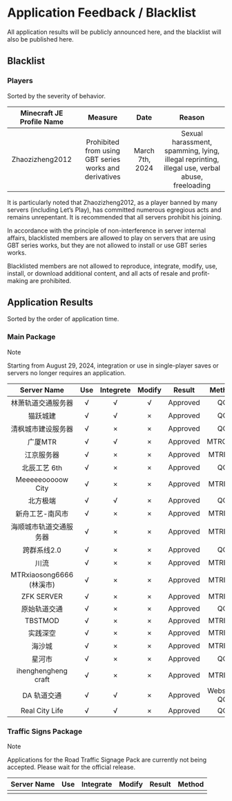 # Application Feedback / Blacklist

All application results will be publicly announced here, and the blacklist will also be published here.

## Blacklist

### Players

Sorted by the severity of behavior.

| Minecraft JE Profile Name |                        Measure                         |      Date       |                            Reason                            |
| :-----------------------: | :----------------------------------------------------: | :-------------: | :----------------------------------------------------------: |
|      Zhaozizheng2012      | Prohibited from using GBT series works and derivatives | March 7th, 2024 | Sexual harassment, spamming, lying, illegal reprinting, illegal use, verbal abuse, freeloading |

It is particularly noted that Zhaozizheng2012, as a player banned by many servers (including Let’s Play), has committed numerous egregious acts and remains unrepentant. It is recommended that all servers prohibit his joining.

In accordance with the principle of non-interference in server internal affairs, blacklisted members are allowed to play on servers that are using GBT series works, but they are not allowed to install or use GBT series works.

Blacklisted members are not allowed to reproduce, integrate, modify, use, install, or download additional content, and all acts of resale and profit-making are prohibited.

## Application Results

Sorted by the order of application time.

### Main Package

> [!NOTE]
> Starting from August 29, 2024, integration or use in single-player saves or servers no longer requires an application.

|       Server Name        | Use  | Integrete | Modify |  Result  |    Method    |
| :----------------------: | :--: | :-------: | :----: | :------: | :----------: |
|    林萧轨道交通服务器    |  √   |     √     |   √    | Approved |      QQ      |
|         猫跃城建         |  √   |     √     |   ×    | Approved |      QQ      |
|    清枫城市建设服务器    |  √   |     ×     |   ×    | Approved |      QQ      |
|         广厦MTR          |  √   |     √     |   ×    | Approved |    MTRCMU    |
|        江京服务器        |  √   |     ×     |   ×    | Approved |    MTRBBS    |
|       北辰工艺 6th       |  √   |     ×     |   ×    | Approved |      QQ      |
|    Meeeeeooooow City     |  √   |     ×     |   ×    | Approved |    MTRBBS    |
|         北方极端         |  √   |     √     |   ×    | Approved |      QQ      |
|     新舟工艺-南风市      |  √   |     ×     |   ×    | Approved |    MTRBBS    |
|  海顺城市轨道交通服务器  |  √   |     ×     |   ×    | Approved |    MTRBBS    |
|       跨群系线2.0        |  √   |     ×     |   ×    | Approved |      QQ      |
|           川流           |  √   |     ×     |   ×    | Approved |    MTRBBS    |
| MTRxiaosong6666 (林溪市) |  √   |     ×     |   ×    | Approved |    MTRBBS    |
|        ZFK SERVER        |  √   |     ×     |   ×    | Approved |    MTRBBS    |
|       原始轨道交通       |  √   |     ×     |   ×    | Approved |      QQ      |
|         TBSTMOD          |  √   |     ×     |   ×    | Approved |    MTRBBS    |
|         实践深空         |  √   |     ×     |   ×    | Approved |    MTRBBS    |
|          海沙城          |  √   |     ×     |   ×    | Approved |    MTRBBS    |
|          星河市          |  √   |     ×     |   ×    | Approved |      QQ      |
|   ihenghengheng craft    |  √   |     ×     |   ×    | Approved |    MTRBBS    |
|       DA 轨道交通        |  √   |     √     |   ×    | Approved | Website / QQ |
|      Real City Life      |  √   |     √     |   ×    | Approved |      QQ      |

### Traffic Signs Package

> [!NOTE]
> Applications for the Road Traffic Signage Pack are currently not being accepted. Please wait for the official release.

| Server Name | Use | Integrate | Modify | Result | Method |
| :--------: | :--: | :--: | :--: | :------: | :------: |
|            |      |      |      |          |          |

